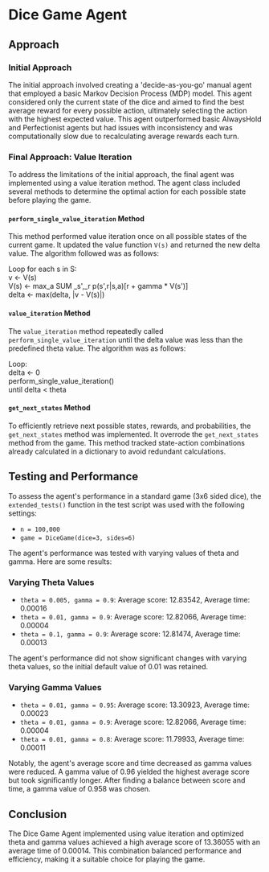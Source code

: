 # Dice Game Agent

## Approach

### Initial Approach

The initial approach involved creating a 'decide-as-you-go' manual agent that employed a basic Markov Decision Process (MDP) model. This agent considered only the current state of the dice and aimed to find the best average reward for every possible action, ultimately selecting the action with the highest expected value. This agent outperformed basic AlwaysHold and Perfectionist agents but had issues with inconsistency and was computationally slow due to recalculating average rewards each turn.

### Final Approach: Value Iteration

To address the limitations of the initial approach, the final agent was implemented using a value iteration method. The agent class included several methods to determine the optimal action for each possible state before playing the game.

#### `perform_single_value_iteration` Method

This method performed value iteration once on all possible states of the current game. It updated the value function `V(s)` and returned the new delta value. The algorithm followed was as follows:


Loop for each s in S:<br>
	v <- V(s)<br>
	V(s) <- max_a SUM _s',_r p(s',r|s,a)[r + gamma * V(s')]<br>
	delta <- max(delta, |v - V(s)|)


#### `value_iteration` Method

The `value_iteration` method repeatedly called `perform_single_value_iteration` until the delta value was less than the predefined theta value. The algorithm was as follows:


Loop:<br>
	delta <- 0<br>
	perform_single_value_iteration()<br>
until delta < theta


#### `get_next_states` Method

To efficiently retrieve next possible states, rewards, and probabilities, the `get_next_states` method was implemented. It overrode the `get_next_states` method from the game. This method tracked state-action combinations already calculated in a dictionary to avoid redundant calculations.

## Testing and Performance

To assess the agent's performance in a standard game (3x6 sided dice), the `extended_tests()` function in the test script was used with the following settings:

- `n = 100,000`
- `game = DiceGame(dice=3, sides=6)`

The agent's performance was tested with varying values of theta and gamma. Here are some results:

### Varying Theta Values

- `theta = 0.005, gamma = 0.9`: Average score: 12.83542, Average time: 0.00016
- `theta = 0.01, gamma = 0.9`: Average score: 12.82066, Average time: 0.00004
- `theta = 0.1, gamma = 0.9`: Average score: 12.81474, Average time: 0.00013

The agent's performance did not show significant changes with varying theta values, so the initial default value of 0.01 was retained.

### Varying Gamma Values

- `theta = 0.01, gamma = 0.95`: Average score: 13.30923, Average time: 0.00023
- `theta = 0.01, gamma = 0.9`: Average score: 12.82066, Average time: 0.00004
- `theta = 0.01, gamma = 0.8`: Average score: 11.79933, Average time: 0.00011

Notably, the agent's average score and time decreased as gamma values were reduced. A gamma value of 0.96 yielded the highest average score but took significantly longer. After finding a balance between score and time, a gamma value of 0.958 was chosen.

## Conclusion

The Dice Game Agent implemented using value iteration and optimized theta and gamma values achieved a high average score of 13.36055 with an average time of 0.00014. This combination balanced performance and efficiency, making it a suitable choice for playing the game.
